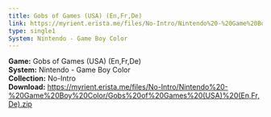 ```yaml
---
title: Gobs of Games (USA) (En,Fr,De)
link: https://myrient.erista.me/files/No-Intro/Nintendo%20-%20Game%20Boy%20Color/Gobs%20of%20Games%20(USA)%20(En,Fr,De).zip
type: single1
System: Nintendo - Game Boy Color
---
```

<b>Game:</b> Gobs of Games (USA) (En,Fr,De)<br>
<b>System:</b> Nintendo - Game Boy Color<br>
<b>Collection:</b> No-Intro<br>
<b>Download:</b> https://myrient.erista.me/files/No-Intro/Nintendo%20-%20Game%20Boy%20Color/Gobs%20of%20Games%20(USA)%20(En,Fr,De).zip